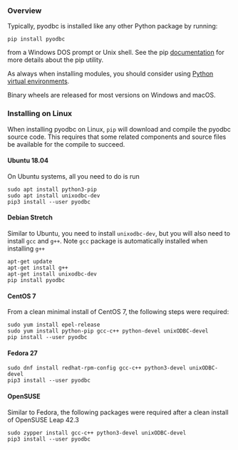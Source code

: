 ### Overview

Typically, pyodbc is installed like any other Python package by running:

~~~
pip install pyodbc
~~~

from a Windows DOS prompt or Unix shell.  See the pip [documentation](https://pip.pypa.io/en/latest/user_guide.html "pip user guide") for more details about the pip utility.

As always when installing modules, you should consider using [Python virtual environments](http://docs.python-guide.org/en/latest/dev/virtualenvs/).

Binary wheels are released for most versions on Windows and macOS.

### Installing on Linux

When installing pyodbc on Linux, `pip` will download and compile the pyodbc source code. This requires that some related components and source files be available for the compile to succeed. 

#### Ubuntu 18.04

On Ubuntu systems, all you need to do is run

~~~
sudo apt install python3-pip
sudo apt install unixodbc-dev
pip3 install --user pyodbc
~~~

#### Debian Stretch

Similar to Ubuntu, you need to install `unixodbc-dev`, but you will also need to install `gcc` and `g++`. Note `gcc` package is automatically installed when installing `g++`

~~~
apt-get update
apt-get install g++
apt-get install unixodbc-dev
pip install pyodbc
~~~

#### CentOS 7

From a clean minimal install of CentOS 7, the following steps were required:

~~~
sudo yum install epel-release
sudo yum install python-pip gcc-c++ python-devel unixODBC-devel
pip install --user pyodbc
~~~

#### Fedora 27

~~~
sudo dnf install redhat-rpm-config gcc-c++ python3-devel unixODBC-devel
pip3 install --user pyodbc
~~~

#### OpenSUSE

Similar to Fedora, the following packages were required after a clean install of OpenSUSE Leap 42.3

~~~
sudo zypper install gcc-c++ python3-devel unixODBC-devel
pip3 install --user pyodbc
~~~
